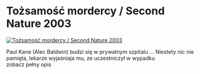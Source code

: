 Tożsamość mordercy / Second Nature 2003 
=============
[![Tożsamość mordercy / Second Nature 2003 ](http://vidos.pl/images/player.gif)](http://vidos.pl/tozsamosc-mordercy-second-nature-2003)

 Paul Kane (Alec Baldwin) budzi się w prywatnym szpitalu ... Niestety nic nie pamięta, lekarze wyjaśniaja mu, ze uczestniczył w wypadku zobacz pełny opis
